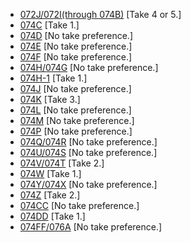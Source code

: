 

* [072J/072I(through 074B)](072J-072I-074B--Take04-05--.md) [Take 4 or 5.]
* [074C](074-C--Take01--.md) [Take 1.]
* [074D](074-D--NoPref.--.md) [No take preference.]
* [074E](074-E--NoPref.--.md) [No take preference.]
* [074F](074-F--NoPref.--.md) [No take preference.]
* [074H/074G](074-H-074-G--NoPref.--.md) [No take preference.]
* [074H-1](074-H-1--Take01--.md) [Take 1.]
* [074J](074-J--NoPref.--.md) [No take preference.]
* [074K](074-K--Take03--.md) [Take 3.]
* [074L](074-L.md) [No take preference.]
* [074M](074-M.md) [No take preference.]
* [074P](074-P.md) [No take preference.]
* [074Q/074R](074-Q--074-R.md) [No take preference.]
* [074U/074S](074-U-074-S--NoPref.--.md) [No take preference.]
* [074V/074T](074-V--074-T--Take02--.md) [Take 2.]
* [074W](074-W.md) [Take 1.]
* [074Y/074X](074-Y--074-X.md) [No take preference.]
* [074Z](074-Z--Take02--.md) [Take 2.]
* [074CC](074CC.md) [No take preference.]
* [074DD](074DD.md) [Take 1.]
* [074FF/076A](074FF--076A.md) [No take preference.]
